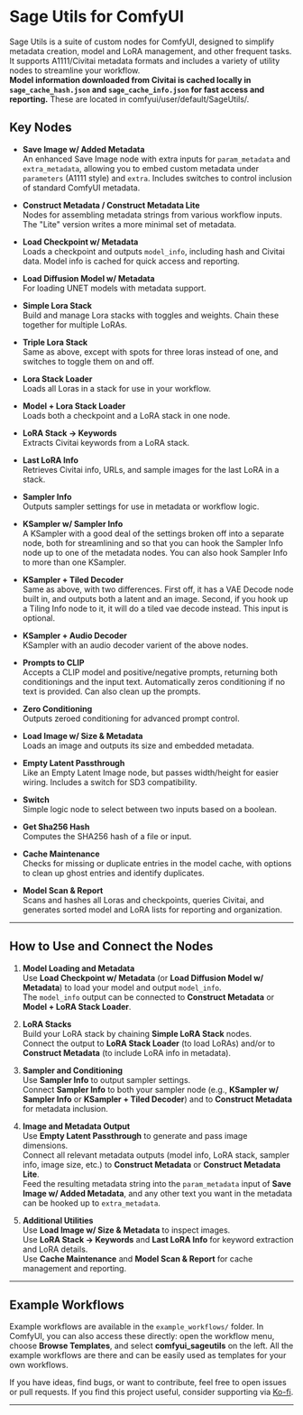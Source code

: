 # Sage Utils for ComfyUI

Sage Utils is a suite of custom nodes for ComfyUI, designed to simplify metadata creation, model and LoRA management, and other frequent tasks. It supports A1111/Civitai metadata formats and includes a variety of utility nodes to streamline your workflow.  
**Model information downloaded from Civitai is cached locally in `sage_cache_hash.json` and `sage_cache_info.json` for fast access and reporting.** These are located in comfyui/user/default/SageUtils/.

## Key Nodes

- **Save Image w/ Added Metadata**  
  An enhanced Save Image node with extra inputs for `param_metadata` and `extra_metadata`, allowing you to embed custom metadata under `parameters` (A1111 style) and `extra`. Includes switches to control inclusion of standard ComfyUI metadata.

- **Construct Metadata / Construct Metadata Lite**  
  Nodes for assembling metadata strings from various workflow inputs. The "Lite" version writes a more minimal set of metadata.

- **Load Checkpoint w/ Metadata**  
  Loads a checkpoint and outputs `model_info`, including hash and Civitai data. Model info is cached for quick access and reporting.

- **Load Diffusion Model w/ Metadata**  
  For loading UNET models with metadata support.

- **Simple Lora Stack**  
  Build and manage Lora stacks with toggles and weights. Chain these together for multiple LoRAs.

- **Triple Lora Stack**  
  Same as above, except with spots for three loras instead of one, and switches to toggle them on and off.

- **Lora Stack Loader**  
  Loads all Loras in a stack for use in your workflow.

- **Model + Lora Stack Loader**  
  Loads both a checkpoint and a LoRA stack in one node.

- **LoRA Stack → Keywords**  
  Extracts Civitai keywords from a LoRA stack.

- **Last LoRA Info**  
  Retrieves Civitai info, URLs, and sample images for the last LoRA in a stack.

- **Sampler Info**  
  Outputs sampler settings for use in metadata or workflow logic.

- **KSampler w/ Sampler Info**  
  A KSampler with a good deal of the settings broken off into a separate node, both for streamlining and so that you can hook the Sampler Info node up to one of the metadata nodes. You can also hook Sampler Info to more than one KSampler.

- **KSampler + Tiled Decoder**  
  Same as above, with two differences. First off, it has a VAE Decode node built in, and outputs both a latent and an image. Second, if you hook up a Tiling Info node to it, it will do a tiled vae decode instead. This input is optional.

- **KSampler + Audio Decoder**  
  KSampler with an audio decoder varient of the above nodes.

- **Prompts to CLIP**  
  Accepts a CLIP model and positive/negative prompts, returning both conditionings and the input text. Automatically zeros conditioning if no text is provided. Can also clean up the prompts.

- **Zero Conditioning**  
  Outputs zeroed conditioning for advanced prompt control.

- **Load Image w/ Size & Metadata**  
  Loads an image and outputs its size and embedded metadata.

- **Empty Latent Passthrough**  
  Like an Empty Latent Image node, but passes width/height for easier wiring. Includes a switch for SD3 compatibility.

- **Switch**  
  Simple logic node to select between two inputs based on a boolean.

- **Get Sha256 Hash**  
  Computes the SHA256 hash of a file or input.

- **Cache Maintenance**  
  Checks for missing or duplicate entries in the model cache, with options to clean up ghost entries and identify duplicates.

- **Model Scan & Report**  
  Scans and hashes all Loras and checkpoints, queries Civitai, and generates sorted model and LoRA lists for reporting and organization.

---

## How to Use and Connect the Nodes

1. **Model Loading and Metadata**  
   Use **Load Checkpoint w/ Metadata** (or **Load Diffusion Model w/ Metadata**) to load your model and output `model_info`.  
   The `model_info` output can be connected to **Construct Metadata** or **Model + LoRA Stack Loader**.

2. **LoRA Stacks**  
   Build your LoRA stack by chaining **Simple LoRA Stack** nodes.  
   Connect the output to **LoRA Stack Loader** (to load LoRAs) and/or to **Construct Metadata** (to include LoRA info in metadata).

3. **Sampler and Conditioning**  
   Use **Sampler Info** to output sampler settings.  
   Connect **Sampler Info** to both your sampler node (e.g., **KSampler w/ Sampler Info** or **KSampler + Tiled Decoder**) and to **Construct Metadata** for metadata inclusion.

4. **Image and Metadata Output**  
   Use **Empty Latent Passthrough** to generate and pass image dimensions.  
   Connect all relevant metadata outputs (model info, LoRA stack, sampler info, image size, etc.) to **Construct Metadata** or **Construct Metadata Lite**.  
   Feed the resulting metadata string into the `param_metadata` input of **Save Image w/ Added Metadata**, and any other text you want in the metadata can be hooked up to `extra_metadata`.

5. **Additional Utilities**  
   Use **Load Image w/ Size & Metadata** to inspect images.  
   Use **LoRA Stack → Keywords** and **Last LoRA Info** for keyword extraction and LoRA details.  
   Use **Cache Maintenance** and **Model Scan & Report** for cache management and reporting.

---

## Example Workflows

Example workflows are available in the `example_workflows/` folder. In ComfyUI, you can also access these directly: open the workflow menu, choose **Browse Templates**, and select **comfyui_sageutils** on the left. All the example workflows are there and can be easily used as templates for your own workflows.

If you have ideas, find bugs, or want to contribute, feel free to open issues or pull requests. If you find this project useful, consider supporting via [Ko-fi](https://ko-fi.com/arcum42).

---
